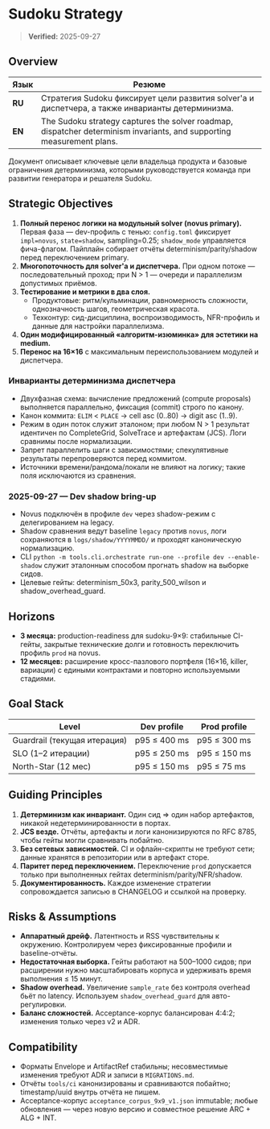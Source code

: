 # Sudoku Strategy

> **Verified:** 2025-09-27

## Overview

| Язык | Резюме |
| --- | --- |
| **RU** | Стратегия Sudoku фиксирует цели развития solver'а и диспетчера, а также инварианты детерминизма. |
| **EN** | The Sudoku strategy captures the solver roadmap, dispatcher determinism invariants, and supporting measurement plans. |

Документ описывает ключевые цели владельца продукта и базовые ограничения детерминизма, которыми руководствуется команда при развитии генератора и решателя Sudoku.

## Strategic Objectives

1. **Полный перенос логики на модульный solver (novus primary).** Первая фаза —
   dev-профиль с тенью: `config.toml` фиксирует `impl=novus`, `state=shadow`,
   sampling=0.25; `shadow_mode` управляется фича-флагом. Пайплайн собирает
   отчёты determinism/parity/shadow перед переключением primary.
2. **Многопоточность для solver'а и диспетчера.** При одном потоке — последовательный проход; при N > 1 — очереди и параллелизм допустимых приёмов.
3. **Тестирование и метрики в два слоя.**
   - Продуктовые: ритм/кульминации, равномерность сложности, однозначность шагов, геометрическая красота.
   - Техконтур: сид-дисциплина, воспроизводимость, NFR-профиль и данные для настройки параллелизма.
4. **Один модифицированный «алгоритм-изюминка» для эстетики на medium.**
5. **Перенос на 16×16** с максимальным переиспользованием модулей и диспетчера.

### Инварианты детерминизма диспетчера

- Двухфазная схема: вычисление предложений (compute proposals) выполняется параллельно, фиксация (commit) строго по канону.
- Канон коммита: `ELIM` < `PLACE` → cell asc (0..80) → digit asc (1..9).
- Режим в один поток служит эталоном; при любом N > 1 результат идентичен по CompleteGrid, SolveTrace и артефактам (JCS). Логи сравнимы после нормализации.
- Запрет параллелить шаги с зависимостями; спекулятивные результаты перепроверяются перед коммитом.
- Источники времени/рандома/локали не влияют на логику; такие поля исключаются из сравнения.

### 2025-09-27 — Dev shadow bring-up

- Novus подключён в профиле `dev` через shadow-режим с делегированием на legacy.
- Shadow сравнения ведут baseline `legacy` против `novus`, логи сохраняются в
  `logs/shadow/YYYYMMDD/` и проходят каноническую нормализацию.
- CLI `python -m tools.cli.orchestrate run-one --profile dev --enable-shadow`
  служит эталонным способом прогнать shadow на выборке сидов.
- Целевые гейты: determinism_50x3, parity_500_wilson и shadow_overhead_guard.

## Horizons

- **3 месяца:** production-readiness для sudoku-9×9: стабильные CI-гейты, закрытые технические долги и готовность переключить профиль `prod` на novus.
- **12 месяцев:** расширение кросс-пазлового портфеля (16×16, killer, вариации) с едиными контрактами и повторно используемыми стадиями.

## Goal Stack

| Level | Dev profile | Prod profile |
| --- | --- | --- |
| Guardrail (текущая итерация) | p95 ≤ 400 ms | p95 ≤ 300 ms |
| SLO (1–2 итерации) | p95 ≤ 250 ms | p95 ≤ 150 ms |
| North-Star (12 мес) | p95 ≤ 150 ms | p95 ≤ 75 ms |

## Guiding Principles

1. **Детерминизм как инвариант.** Один сид ⇒ один набор артефактов, никакой недетерминированности в портах.
2. **JCS везде.** Отчёты, артефакты и логи канонизируются по RFC 8785, чтобы гейты могли сравнивать побайтно.
3. **Без сетевых зависимостей.** CI и офлайн-скрипты не требуют сети; данные хранятся в репозитории или в артефакт сторе.
4. **Паритет перед переключением.** Переключение `prod` допускается только при выполненных гейтах determinism/parity/NFR/shadow.
5. **Документированность.** Каждое изменение стратегии сопровождается записью в CHANGELOG и ссылкой на проверку.

## Risks & Assumptions

- **Аппаратный дрейф.** Латентность и RSS чувствительны к окружению. Контролируем через фиксированные профили и baseline-отчёты.
- **Недостаточная выборка.** Гейты работают на 500–1000 сидов; при расширении нужно масштабировать корпуса и удерживать время выполнения ≤ 15 минут.
- **Shadow overhead.** Увеличение `sample_rate` без контроля overhead бьёт по latency. Используем `shadow_overhead_guard` для авто-регулировки.
- **Баланс сложностей.** Acceptance-корпус балансирован 4:4:2; изменения только через v2 и ADR.

## Compatibility

- Форматы Envelope и ArtifactRef стабильны; несовместимые изменения требуют ADR и записи в `MIGRATIONS.md`.
- Отчёты `tools/ci` канонизированы и сравниваются побайтно; timestamp/uuid внутрь отчёта не пишем.
- Acceptance-корпус `acceptance_corpus_9x9_v1.json` immutable; любые обновления — через новую версию и совместное решение ARC + ALG + INT.
